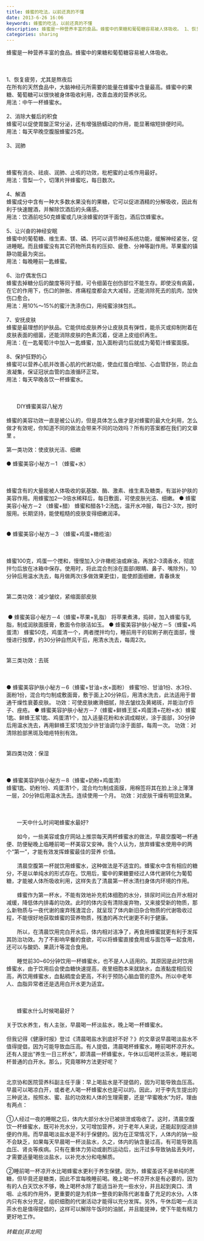 ```yaml
---
title: 蜂蜜的吃法，以前还真的不懂
date: 2013-6-26 16:06
keywords: 蜂蜜的吃法，以前还真的不懂
description: 蜂蜜是一种营养丰富的食品。蜂蜜中的果糖和葡萄糖容易被人体吸收。 1、恢复疲劳，尤其是熬夜后 在所有的天然食品中，大脑神经元所需要的能量在蜂蜜中含量最高。蜂蜜中的果糖、葡萄糖可以很快被身体吸收利用，改善血液的营养状况。 用法：中午一杯蜂蜜水。 2、消除大餐后的积食 蜂蜜可以促使胃酸正常分泌，还有增强肠蠕动的作用，能显著缩短排便时间。 用法：每天早晚空腹服蜂蜜25克。 3、润肺 蜂蜜有消炎、祛痰、润肺、止咳的功效，枇杷蜜的止咳作用最好。 用法：雪梨一个，切薄片拌蜂蜜吃，每日数次。 4、解酒 蜂蜜成分中含有一种大多数水果没有的果糖，它可以促进酒精的分解吸收，因此有利于快速醒酒，并解除饮酒后的头痛感。 用法：饮酒前吃50克蜂蜜或几块涂蜂蜜的饼干面包，酒后饮蜂蜜水。 5、让兴奋的神经安眠 蜂蜜中的葡萄糖、维生素、镁、磷、钙可以调节神经系统功能，缓解神经紧张，促进睡眠。而且蜂蜜没有其它药物所具有的压抑、疲惫、分神等副作用。苹果蜜的镇静功能最为突出。 用法：每晚睡前一匙蜂蜜。 6、治疗偶发伤口 蜂蜜去掉糖分后的酸度等同于醋，可令细菌在创伤部位不能生存。即使没有病菌，在它的作用下，伤口的肿胀、疼痛程度都会大大减轻，还能消除死去的肌肉，加快伤口愈合。用法：用10%～15%的蜜汁洗涤伤口，用纯蜜涂抹包扎。 7、安抚皮肤 蜂蜜是最理想的护肤品。它能供给皮肤养分让皮肤具有弹性，能杀灭或抑制附着在皮肤表面的细菌，还能消除皮肤的色素沉着，促进上皮组织再生。 用法：在一匙葡萄汁中加入一匙蜂蜜，加入面粉调匀后就成为葡萄汁蜂蜜面膜。 8、保护狂野的心 蜂蜜可以营养心肌并改善心肌的代谢功能，使血红蛋白增加、心血管舒张，防止血液凝集，保证冠状血管的血液循环正常。 用法：每天早晚各饮一杯蜂蜜水。          DIY蜂蜜美容八秘方蜂蜜的美容功效一直是被公认的，但是具体怎么做才是对蜂蜜的最大化利用，怎么做才有效呢，你知道不同的做法会带来不同的功效吗？所有的答案都在我们的文章里 。 第一类功效：使皮肤光洁、细嫩 ● 蜂蜜美容小秘方－1 （蜂蜜+水） 蜂蜜含有的大量能被人体吸收的氨基酸、酶、激素、维生素及糖类，有滋补护肤的美容作用。用蜂蜜加2—3倍水稀释后，每日敷面，可使皮肤光洁、细嫩。 ● 蜂蜜美容小秘方－2 （蜂蜜+醋） 蜂蜜和醋各1-2汤匙，温开水冲服，每日2-3次，按时服用。长期坚持，能使粗糙的皮肤变得细嫩润泽。 ● 蜂蜜美容小秘方－3 （蜂蜜+鸡蛋+橄榄油） 蜂蜜100克，鸡蛋一个搅和，慢慢加入少许橄榄油或麻油，再放2-3滴香水，彻底拌匀后放在冰箱中保存。使用时，将此混合剂涂在面部(眼睛、鼻子、嘴除外)，10分钟后用温水洗去，每月做两次(多做效果更佳)，能使颜面细嫩，青春焕发 第二类功效：减少皱纹，紧缩面部皮肤  ● 蜂蜜美容小秘方－4（蜂蜜+苹果+乳脂） 将苹果煮沸，捣碎，加入蜂蜜与乳脂，制成润肤面膜膏，敷面令你肤洁如玉。 ● 蜂蜜美容护肤小秘方－5（蜂蜜+鸡蛋清） 蜂蜜50克，鸡蛋清一个，两者搅拌均匀，睡前用干的软刷子刷在面部，慢慢进行按摩，约30分钟自然风干后，用清水洗去，每周2次。 第三类功效：去斑  ● 蜂蜜美容护肤小秘方－6（蜂蜜+甘油+水+面粉） 蜂蜜1份、甘油1份、水3份、面粉1份，混合均匀制成敷面膏，敷于面上20分钟后，用清水洗去，此法适用于普通干燥性衰萎皮肤。 功效：可使皮肤嫩滑细腻，除去皱纹及黄褐斑，并能治疗疖子、痤疮。 ● 蜂蜜美容护肤小秘方－7（蜂蜜+鲜蜂王浆+鸡蛋清+花粉+水）蜂蜜1匙、鲜蜂王浆1匙、鸡蛋清1个，加入适量花粉和水调成糊状，涂于面部，30分钟后用温水洗去，再用鲜蜂王浆1克加少许甘油调匀涂于面部，每周一次。 功效：对清除脸部黑斑及暗疮特别有效。 第四类功效：保湿 ● 蜂蜜美容护肤小秘方－8（蜂蜜+奶粉+鸡蛋清） 蜂蜜1匙、奶粉1份、鸡蛋清1个，混合均匀制成面膜，用棉签将其在脸上涂上薄薄一层，20分钟后用温水洗去。连续使用一个月。 功效：对皮肤干燥有明显效果。                          一天中什么时间喝蜂蜜水最好?　　如今，一些美容或食疗网站上推崇每天两杯蜂蜜水的做法，早晨空腹喝一杯通便、防便秘晚上临睡前喝一杯美容又安神。我个人认为，放弃蜂蜜水使用中的两个“第一”，才能有效发挥蜂蜜最佳的营养 价值。 　　清晨空腹第一杯就饮用蜂蜜水，这种做法是不适宜的。蜂蜜水中含有相应的糖分，不是以单纯水的形式存在。饮用后，蜜中的果糖要经过人体代谢转化为葡萄糖，才能被人体所吸收利用，这样失去了清晨第一杯水清扫身体内环境的作用。 　　蜂蜜作为第一杯水，不能有效地补充机体细胞的水分，排尿时间比白开水相对减缓，降低体内排毒的功效。此时的体内没有清除废弃物，又来接受新的物质，那么新物质与一夜代谢的废弃残渣混合，就呈现了体内新旧杂合物质的代谢吸收过程，不能很好地获取蜂蜜的营养物质，残渣的再次代谢更不利于健康。 　　所以，在清晨饮用完白开水后，体内相对洁净了，再食用蜂蜜就更有利于发挥其防治功效。为了不影响早餐的食欲，可以将蜂蜜直接食用或与面包等一起食用，还可以与酸奶、果蔬汁等混合食用。 　　睡觉前30~60分钟饮用一杯蜂蜜水，也不是人人适用的。其原因是此时饮用蜂蜜水，由于饮用后会使血糖快速提高，夜里细胞本来就缺水，血液黏度相应较高，再饮用蜂蜜水，血黏稠度会更高，不利于预防心脑血管的意外。所以中老年人、血脂异常者还是选用白开水更为适宜。                蜂蜜水什么时候喝最好？关于饮水养生，有人主张，早晨喝一杯淡盐水，晚上喝一杯蜂蜜水。但我记得《健康时报》登过《清晨喝盐水到底好不好？》的文章说早晨喝淡盐水不值得提倡，因为可能导致血压高。有人提倡，清晨喝杯蜂蜜水，睡前喝杯凉开水。还有人提出“养生一日三杯水”，即清晨一杯蜂蜜水，午休以后喝杯淡茶水，睡前喝杯普通的白开水。那么，究竟哪种方法更好呢？北京协和医院营养科副主任于康：早上喝盐水是不提倡的，因为可能导致血压高。早晨可以喝凉白开，或者老人喝一杯蜂蜜水也是可以的。因此，对于李先生提出的三种说法，按照水、蜜、盐的功效和人体的生理需要，还是“早蜜晚水”为好。理由有两点：①人经过一夜的睡眠之后，体内大部分水分已被排泄或吸收了。这时，清晨空腹饮一杯蜂蜜水，既可补充水分，又可增加营养，对于老年人来说，还能起到促进排便的作用。而早晨喝淡盐水是不利于保健的。因为在正常情况下，人体内的钠一般不会缺乏，如果每天早晨喝一杯淡盐水，久之，体内的钠含量过高，有可能导致高血压、肾炎等疾病。只有在重体力劳动或剧烈运动后，出汗过多导致钠盐丢失时，才需要适量喝些淡盐水，以补充水分和电解质。②睡前喝一杯凉开水比喝蜂蜜水更利于养生保健。因为，蜂蜜虽说不是单纯的蔗糖，但毕竟还是糖类，因此不宜每晚睡前喝。晚上喝一杯凉开水是有必要的，因为有的人白天饮水不够，晚上喝杯水除了能适当补充一些水分，并且起到爽口、清咽、止咳的作用外，更重要的是为机体一整夜的新陈代谢准备了充足的水分。人体内只有水分充足，组织细胞的代谢活动才能得以充分发挥。另外，午休后喝一点淡茶水也是值得提倡的，这样可以解除午饭时的油腻，并且能提神，使下午能有精力更好地工作。
categories: sharing
---
```

<td class="t_f" id="postmessage_9599">

蜂蜜是一种营养丰富的食品。蜂蜜中的果糖和葡萄糖容易被人体吸收。<br/>
 <br/>
<br/>
<br/>
1、恢复疲劳，尤其是熬夜后 <br/>
在所有的天然食品中，大脑神经元所需要的能量在蜂蜜中含量最高。蜂蜜中的果糖、葡萄糖可以很快被身体吸收利用，改善血液的营养状况。 <br/>
用法：中午一杯蜂蜜水。 <br/>
<br/>
2、消除大餐后的积食 <br/>
蜂蜜可以促使胃酸正常分泌，还有增强肠蠕动的作用，能显著缩短排便时间。 <br/>
用法：每天早晚空腹服蜂蜜25克。 <br/>
<br/>
3、润肺 <br/>
<br/>
<br/>
<br/>
蜂蜜有消炎、祛痰、润肺、止咳的功效，枇杷蜜的止咳作用最好。 <br/>
用法：雪梨一个，切薄片拌蜂蜜吃，每日数次。 <br/>
<br/>
4、解酒 <br/>
蜂蜜成分中含有一种大多数水果没有的果糖，它可以促进酒精的分解吸收，因此有利于快速醒酒，并解除饮酒后的头痛感。 <br/>
用法：饮酒前吃50克蜂蜜或几块涂蜂蜜的饼干面包，酒后饮蜂蜜水。 <br/>
<br/>
5、让兴奋的神经安眠 <br/>
蜂蜜中的葡萄糖、维生素、镁、磷、钙可以调节神经系统功能，缓解神经紧张，促进睡眠。而且蜂蜜没有其它药物所具有的压抑、疲惫、分神等副作用。苹果蜜的镇静功能最为突出。 <br/>
用法：每晚睡前一匙蜂蜜。 <br/>
<br/>
6、治疗偶发伤口 <br/>
蜂蜜去掉糖分后的酸度等同于醋，可令细菌在创伤部位不能生存。即使没有病菌，在它的作用下，伤口的肿胀、疼痛程度都会大大减轻，还能消除死去的肌肉，加快伤口愈合。<br/>
用法：用10%～15%的蜜汁洗涤伤口，用纯蜜涂抹包扎。 <br/>
<br/>
7、安抚皮肤 <br/>
蜂蜜是最理想的护肤品。它能供给皮肤养分让皮肤具有弹性，能杀灭或抑制附着在皮肤表面的细菌，还能消除皮肤的色素沉着，促进上皮组织再生。 <br/>
用法：在一匙葡萄汁中加入一匙蜂蜜，加入面粉调匀后就成为葡萄汁蜂蜜面膜。 <br/>
<br/>
8、保护狂野的心 <br/>
蜂蜜可以营养心肌并改善心肌的代谢功能，使血红蛋白增加、心血管舒张，防止血液凝集，保证冠状血管的血液循环正常。 <br/>
用法：每天早晚各饮一杯蜂蜜水。 <br/>
 <br/>
<br/>
 <br/>
       DIY蜂蜜美容八秘方<br/>
<br/>
蜂蜜的美容功效一直是被公认的，但是具体怎么做才是对蜂蜜的最大化利用，怎么做才有效呢，你知道不同的做法会带来不同的功效吗？所有的答案都在我们的文章里 。 <br/>
<br/>
第一类功效：使皮肤光洁、细嫩 <br/>
<br/>
● 蜂蜜美容小秘方－1 （蜂蜜+水） <br/>
<br/>
<br/>
<br/>
蜂蜜含有的大量能被人体吸收的氨基酸、酶、激素、维生素及糖类，有滋补护肤的美容作用。用蜂蜜加2—3倍水稀释后，每日敷面，可使皮肤光洁、细嫩。 ● 蜂蜜美容小秘方－2 （蜂蜜+醋） 蜂蜜和醋各1-2汤匙，温开水冲服，每日2-3次，按时服用。长期坚持，能使粗糙的皮肤变得细嫩润泽。<br/>
 <br/>
<br/>
● 蜂蜜美容小秘方－3 （蜂蜜+鸡蛋+橄榄油） <br/>
<br/>
<br/>
<br/>
蜂蜜100克，鸡蛋一个搅和，慢慢加入少许橄榄油或麻油，再放2-3滴香水，彻底拌匀后放在冰箱中保存。使用时，将此混合剂涂在面部(眼睛、鼻子、嘴除外)，10分钟后用温水洗去，每月做两次(多做效果更佳)，能使颜面细嫩，青春焕发 <br/>
<br/>
<br/>
第二类功效：减少皱纹，紧缩面部皮肤<br/>
 <br/>
<br/>
 ● 蜂蜜美容小秘方－4（蜂蜜+苹果+乳脂） 将苹果煮沸，捣碎，加入蜂蜜与乳脂，制成润肤面膜膏，敷面令你肤洁如玉。 ● 蜂蜜美容护肤小秘方－5（蜂蜜+鸡蛋清） 蜂蜜50克，鸡蛋清一个，两者搅拌均匀，睡前用干的软刷子刷在面部，慢慢进行按摩，约30分钟自然风干后，用清水洗去，每周2次。<br/>
 <br/>
<br/>
第三类功效：去斑 <br/>
<br/>
<br/>
 <br/>
● 蜂蜜美容护肤小秘方－6（蜂蜜+甘油+水+面粉） 蜂蜜1份、甘油1份、水3份、面粉1份，混合均匀制成敷面膏，敷于面上20分钟后，用清水洗去，此法适用于普通干燥性衰萎皮肤。 功效：可使皮肤嫩滑细腻，除去皱纹及黄褐斑，并能治疗疖子、痤疮。 ● 蜂蜜美容护肤小秘方－7（蜂蜜+鲜蜂王浆+鸡蛋清+花粉+水）蜂蜜1匙、鲜蜂王浆1匙、鸡蛋清1个，加入适量花粉和水调成糊状，涂于面部，30分钟后用温水洗去，再用鲜蜂王浆1克加少许甘油调匀涂于面部，每周一次。 功效：对清除脸部黑斑及暗疮特别有效。 <br/>
<br/>
<br/>
第四类功效：保湿 <br/>
<br/>
<br/>
<br/>
● 蜂蜜美容护肤小秘方－8（蜂蜜+奶粉+鸡蛋清） <br/>
蜂蜜1匙、奶粉1份、鸡蛋清1个，混合均匀制成面膜，用棉签将其在脸上涂上薄薄一层，20分钟后用温水洗去。连续使用一个月。 功效：对皮肤干燥有明显效果。<br/>
 <br/>
                 <br/>
 <br/>
       一天中什么时间喝蜂蜜水最好?<br/>
<br/>
　　如今，一些美容或食疗网站上推崇每天两杯蜂蜜水的做法，早晨空腹喝一杯通便、防便秘晚上临睡前喝一杯美容又安神。我个人认为，放弃蜂蜜水使用中的两个“第一”，才能有效发挥蜂蜜最佳的营养 价值。<br/>
 <br/>
　　清晨空腹第一杯就饮用蜂蜜水，这种做法是不适宜的。蜂蜜水中含有相应的糖分，不是以单纯水的形式存在。饮用后，蜜中的果糖要经过人体代谢转化为葡萄糖，才能被人体所吸收利用，这样失去了清晨第一杯水清扫身体内环境的作用。<br/>
 <br/>
　　蜂蜜作为第一杯水，不能有效地补充机体细胞的水分，排尿时间比白开水相对减缓，降低体内排毒的功效。此时的体内没有清除废弃物，又来接受新的物质，那么新物质与一夜代谢的废弃残渣混合，就呈现了体内新旧杂合物质的代谢吸收过程，不能很好地获取蜂蜜的营养物质，残渣的再次代谢更不利于健康。<br/>
 <br/>
　　所以，在清晨饮用完白开水后，体内相对洁净了，再食用蜂蜜就更有利于发挥其防治功效。为了不影响早餐的食欲，可以将蜂蜜直接食用或与面包等一起食用，还可以与酸奶、果蔬汁等混合食用。<br/>
 <br/>
　　睡觉前30~60分钟饮用一杯蜂蜜水，也不是人人适用的。其原因是此时饮用蜂蜜水，由于饮用后会使血糖快速提高，夜里细胞本来就缺水，血液黏度相应较高，再饮用蜂蜜水，血黏稠度会更高，不利于预防心脑血管的意外。所以中老年人、血脂异常者还是选用白开水更为适宜。<br/>
        <br/>
<br/>
 <br/>
       蜂蜜水什么时候喝最好？<br/>
<br/>
关于饮水养生，有人主张，早晨喝一杯淡盐水，晚上喝一杯蜂蜜水。<br/>
<br/>
但我记得《健康时报》登过《清晨喝盐水到底好不好？》的文章说早晨喝淡盐水不值得提倡，因为可能导致血压高。有人提倡，清晨喝杯蜂蜜水，睡前喝杯凉开水。还有人提出“养生一日三杯水”，即清晨一杯蜂蜜水，午休以后喝杯淡茶水，睡前喝杯普通的白开水。那么，究竟哪种方法更好呢？<br/>
<br/>
<br/>
北京协和医院营养科副主任于康：早上喝盐水是不提倡的，因为可能导致血压高。早晨可以喝凉白开，或者老人喝一杯蜂蜜水也是可以的。因此，对于李先生提出的三种说法，按照水、蜜、盐的功效和人体的生理需要，还是“早蜜晚水”为好。理由有两点：<br/>
<br/>
①人经过一夜的睡眠之后，体内大部分水分已被排泄或吸收了。这时，清晨空腹饮一杯蜂蜜水，既可补充水分，又可增加营养，对于老年人来说，还能起到促进排便的作用。而早晨喝淡盐水是不利于保健的。因为在正常情况下，人体内的钠一般不会缺乏，如果每天早晨喝一杯淡盐水，久之，体内的钠含量过高，有可能导致高血压、肾炎等疾病。只有在重体力劳动或剧烈运动后，出汗过多导致钠盐丢失时，才需要适量喝些淡盐水，以补充水分和电解质。<br/>
<br/>
②睡前喝一杯凉开水比喝蜂蜜水更利于养生保健。因为，蜂蜜虽说不是单纯的蔗糖，但毕竟还是糖类，因此不宜每晚睡前喝。晚上喝一杯凉开水是有必要的，因为有的人白天饮水不够，晚上喝杯水除了能适当补充一些水分，并且起到爽口、清咽、止咳的作用外，更重要的是为机体一整夜的新陈代谢准备了充足的水分。人体内只有水分充足，组织细胞的代谢活动才能得以充分发挥。另外，午休后喝一点淡茶水也是值得提倡的，这样可以解除午饭时的油腻，并且能提神，使下午能有精力更好地工作。</td>
###### 转载自[菲龙网]